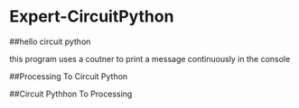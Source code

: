 # Expert-CircuitPython

##hello circuit python

this program uses a coutner to print a message continuously in the console


##Processing To Circuit Python



##Circuit Pythhon To Processing
